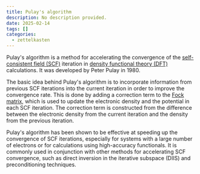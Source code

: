 ```yaml
---
title: Pulay's algorithm
description: No description provided.
date: 2025-02-14
tags: []
categories:
  - zettelkasten
---
```


Pulay's algorithm is a method for accelerating the convergence of the
[self-consistent field (SCF)](self-consistent%20field%20(SCF)) iteration in
[density functional theory (DFT)](density%20functional%20theory%20(DFT))
calculations. It was developed by Peter Pulay in 1980.

The basic idea behind Pulay's algorithm is to incorporate information from
previous SCF iterations into the current iteration in order to improve the
convergence rate. This is done by adding a correction term to the 
[Fock matrix](Fock%20matrix.md), which is used to update the electronic density
and the potential in each SCF iteration. The correction term is constructed from
the difference between the electronic density from the current iteration and the
density from the previous iteration.

Pulay's algorithm has been shown to be effective at speeding up the convergence
of SCF iterations, especially for systems with a large number of electrons or
for calculations using high-accuracy functionals. It is commonly used in
conjunction with other methods for accelerating SCF convergence, such as direct
inversion in the iterative subspace (DIIS) and preconditioning techniques.

